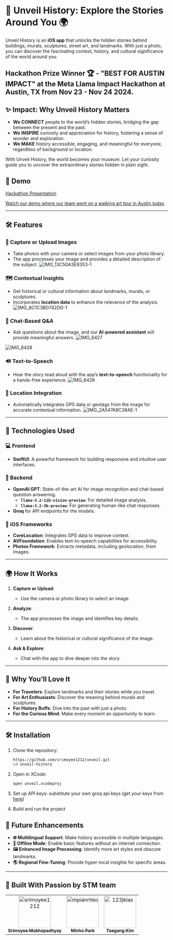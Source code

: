 # 🌟 Unveil History: Explore the Stories Around You 🌍

Unveil History is an **iOS app** that unlocks the hidden stories behind buildings, murals, sculptures, street art, and landmarks. With just a photo, you can discover the fascinating context, history, and cultural significance of the world around you.

## Hackathon Prize Winner 🏆 - "BEST FOR AUSTIN IMPACT" at the Meta Llama Impact Hackathon at Austin, TX from Nov 23 - Nov 24 2024.

## ✨ Impact: Why Unveil History Matters

- **We CONNECT** people to the world’s hidden stories, bridging the gap between the present and the past.
- **We INSPIRE** curiosity and appreciation for history, fostering a sense of wonder and exploration.
- **We MAKE** history accessible, engaging, and meaningful for everyone, regardless of background or location.

With Unveil History, the world becomes your museum. Let your curiosity guide you to uncover the extraordinary stories hidden in plain sight.

## 📸 Demo
[Hackathon Presentation](https://www.canva.com/design/DAGXVk6vukM/SYM8Le8itt2UqyABZF_M6g/view?utm_content=DAGXVk6vukM&utm_campaign=designshare&utm_medium=link&utm_source=editor)

[Watch our demo where our team went on a walking art tour in Austin today](https://drive.google.com/file/d/1E_0AaOpr86lxIXJzm6kCP7ITCrddLEzB/view?usp=sharing)

---

## 🛠️ Features

### 📸 Capture or Upload Images
- Take photos with your camera or select images from your photo library.
- The app processes your image and provides a detailed description of the subject.
  ![IMG_13C50A3E9353-1](https://github.com/user-attachments/assets/77430a63-85af-42e8-a7aa-bbc0b8eb1d90)


### 🗺️ Contextual Insights
- Get historical or cultural information about landmarks, murals, or sculptures.
- Incorporates **location data** to enhance the relevance of the analysis.
  ![IMG_8C1C3BD742DD-1](https://github.com/user-attachments/assets/aa1eff46-7d4d-444c-a774-24b07f9afc62)


### 🤖 Chat-Based Q&A
- Ask questions about the image, and our **AI-powered assistant** will provide meaningful answers.
![IMG_6427](https://github.com/user-attachments/assets/e7407a24-1880-41a2-ae96-a20b1e94cd01)

![IMG_6428](https://github.com/user-attachments/assets/f4650ca9-9084-4eec-b3e0-48e49df20638)



### 🔊 Text-to-Speech
- Hear the story read aloud with the app’s **text-to-speech** functionality for a hands-free experience.
  ![IMG_6426](https://github.com/user-attachments/assets/055e8c5a-23a9-441d-b612-3394972d1d30)


### 📍 Location Integration
- Automatically integrates GPS data or geotags from the image for accurate contextual information.
![IMG_2A547A8C38AE-1](https://github.com/user-attachments/assets/ec59bb48-9207-4cdf-917c-3ae68f7d7efc)

---

## 🔧 Technologies Used

### 💻 Frontend
- **SwiftUI**: A powerful framework for building responsive and intuitive user interfaces.

### 🔗 Backend
- **OpenAI GPT**: State-of-the-art AI for image recognition and chat-based question answering.
  - **`llama-3.2-11b-vision-preview`**: For detailed image analysis.
  - **`llama-3.2-3b-preview`**: For generating human-like chat responses.
- **Groq** for API endpoints for the models.

### 📱 iOS Frameworks
- **CoreLocation**: Integrates GPS data to improve context.
- **AVFoundation**: Enables text-to-speech capabilities for accessibility.
- **Photos Framework**: Extracts metadata, including geolocation, from images.

---

## 🌍 How It Works

1. **Capture or Upload**:
   - Use the camera or photo library to select an image.
   
2. **Analyze**:
   - The app processes the image and identifies key details.

3. **Discover**:
   - Learn about the historical or cultural significance of the image.
   
4. **Ask & Explore**:
   - Chat with the app to dive deeper into the story.

---

## 🎉 Why You’ll Love It

- **For Travelers**: Explore landmarks and their stories while you travel.
- **For Art Enthusiasts**: Discover the meaning behind murals and sculptures.
- **For History Buffs**: Dive into the past with just a photo.
- **For the Curious Mind**: Make every moment an opportunity to learn.

---

## 🛠️ Installation

1. Clone the repository:
   ```bash
   https://github.com/srimoyee1212/unveil.git
   cd unveil-history
   ```
2. Open in XCode:
   ```bash
   open unveil.xcodeproj
   ```
3. Set up API keys:
   substitute your own groq api keys (get your keys from [here](https://console.groq.com/keys))

4. Build and run the project


## 🌟 Future Enhancements

- **🌐 Multilingual Support**: Make history accessible in multiple languages.
- **📴 Offline Mode**: Enable basic features without an internet connection.
- **🖼️ Enhanced Image Processing**: Identify more art styles and obscure landmarks.
- **🌎 Regional Fine-Tuning**: Provide hyper-local insights for specific areas.

---

## 💪 Built With Passion by STM team

<table>
  <tr>
    <td align="center">
      <a href="https://github.com/srimoyee1212">
        <img src="https://github.com/srimoyee1212.png" width="100px;" alt="srimoyee1212"/>
        <br />
        <sub><b>Srimoyee Mukhopadhyay</b></sub>
      </a>
    </td>
    <td align="center">
      <a href="https://github.com/mpianrhko">
        <img src="https://github.com/mpianrhko.png" width="100px;" alt="mpianrhko"/>
        <br />
        <sub><b>Minho Park</b></sub>
      </a>
    </td>
    <td align="center">
      <a href="https://github.com/123jklas">
        <img src="https://github.com/123jklas.png" width="100px;" alt="123jklas"/>
        <br />
        <sub><b>Taegang Kim</b></sub>
      </a>
    </td>
  </tr>
</table>

   

